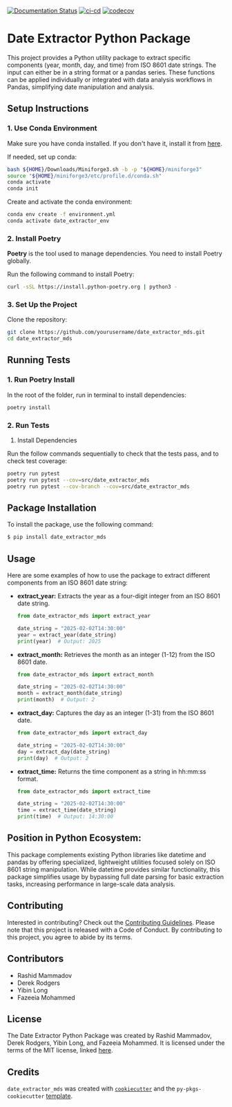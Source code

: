 [![Documentation Status](https://readthedocs.org/projects/dsci524-group28-date-extractor-mds/badge/?version=latest)](https://dsci524-group28-date-extractor-mds.readthedocs.io/en/latest/?badge=latest)
[![ci-cd](https://github.com/UBC-MDS/DSCI524_Group28_date_extractor_mds/actions/workflows/ci-cd.yml/badge.svg)](https://github.com/UBC-MDS/DSCI524_Group28_date_extractor_mds/actions/workflows/ci-cd.yml)
[![codecov](https://codecov.io/gh/UBC-MDS/DSCI524_Group28_date_extractor_mds/branch/main/graph/badge.svg?token=jgd85dtt5R)](https://codecov.io/gh/UBC-MDS/DSCI524_Group28_date_extractor_mds)

# Date Extractor Python Package

This project provides a Python utility package to extract specific components (year, month, day, and time) from ISO 8601 date strings. The input can either be in a string format or a pandas series. These functions can be applied individually or integrated with data analysis workflows in Pandas, simplifying date manipulation and analysis.

## Setup Instructions 

### 1. **Use Conda Environment**

Make sure you have conda installed. If you don't have it, install it from [here](https://conda-forge.org/miniforge/).

If needed, set up conda:
```bash
bash ${HOME}/Downloads/Miniforge3.sh -b -p "${HOME}/miniforge3"
source "${HOME}/miniforge3/etc/profile.d/conda.sh"
conda activate
conda init
```

Create and activate the conda environment:

```bash
conda env create -f environment.yml
conda activate date_extractor_env
```

### 2. **Install Poetry**

**Poetry** is the tool used to manage dependencies. You need to install Poetry globally.

Run the following command to install Poetry:
```bash
curl -sSL https://install.python-poetry.org | python3 -

```
### 3. Set Up the Project

Clone the repository:

```bash
git clone https://github.com/yourusername/date_extractor_mds.git
cd date_extractor_mds
```

## Running Tests

### 1. Run Poetry Install


In the root of the folder, run in terminal to install dependencies:
```bash
poetry install
```

### 2. Run Tests

1. Install Dependencies

Run the follow commands sequentially to check that the tests pass, and to check test coverage:

```bash
poetry run pytest
poetry run pytest --cov=src/date_extractor_mds
poetry run pytest --cov-branch --cov=src/date_extractor_mds
```

## Package Installation

To install the package, use the following command:

```bash
$ pip install date_extractor_mds
```
## Usage

Here are some examples of how to use the package to extract different components from an ISO 8601 date string:

- **extract_year:** 
    Extracts the year as a four-digit integer from an ISO 8601 date string.

    ```python
    from date_extractor_mds import extract_year

    date_string = "2025-02-02T14:30:00"
    year = extract_year(date_string)
    print(year)  # Output: 2025
    ```

- **extract_month:**
    Retrieves the month as an integer (1-12) from the ISO 8601 date.

    ```python
    from date_extractor_mds import extract_month

    date_string = "2025-02-02T14:30:00"
    month = extract_month(date_string)
    print(month)  # Output: 2
    ```

- **extract_day:**
    Captures the day as an integer (1-31) from the ISO 8601 date.

    ```python
    from date_extractor_mds import extract_day

    date_string = "2025-02-02T14:30:00"
    day = extract_day(date_string)
    print(day)  # Output: 2
    ```

- **extract_time:**
    Returns the time component as a string in hh:mm:ss format.

    ```python
    from date_extractor_mds import extract_time

    date_string = "2025-02-02T14:30:00"
    time = extract_time(date_string)
    print(time)  # Output: 14:30:00
    ```

## Position in Python Ecosystem:

This package complements existing Python libraries like datetime and pandas by offering specialized, lightweight utilities focused solely on ISO 8601 string manipulation. While datetime provides similar functionality, this package simplifies usage by bypassing full date parsing for basic extraction tasks, increasing performance in large-scale data analysis.

## Contributing

Interested in contributing? Check out the [Contributing Guidelines](CONTRIBUTING.md). Please note that this project is released with a Code of Conduct. By contributing to this project, you agree to abide by its terms.

## Contributors

- Rashid Mammadov
- Derek Rodgers
- Yibin Long
- Fazeeia Mohammed

## License

The Date Extractor Python Package was created by Rashid Mammadov, Derek Rodgers, Yibin Long, and Fazeeia Mohammed. It is licensed under the terms of the MIT license, linked [here](LICENSE).

## Credits

`date_extractor_mds` was created with [`cookiecutter`](https://cookiecutter.readthedocs.io/en/latest/) and the `py-pkgs-cookiecutter` [template](https://github.com/py-pkgs/py-pkgs-cookiecutter).
 